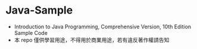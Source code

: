 # Java-Sample
* Introduction to Java Programming, Comprehensive Version, 10th Edition Sample Code
* 本 repo 僅供學習用途，不得用於商業用途，若有違反著作權請告知